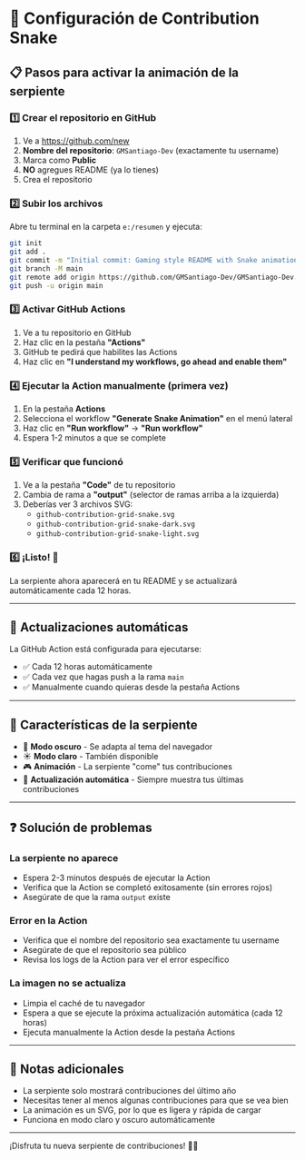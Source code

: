 # 🐍 Configuración de Contribution Snake

## 📋 Pasos para activar la animación de la serpiente

### 1️⃣ Crear el repositorio en GitHub

1. Ve a https://github.com/new
2. **Nombre del repositorio**: `GMSantiago-Dev` (exactamente tu username)
3. Marca como **Public**
4. **NO** agregues README (ya lo tienes)
5. Crea el repositorio

### 2️⃣ Subir los archivos

Abre tu terminal en la carpeta `e:/resumen` y ejecuta:

```bash
git init
git add .
git commit -m "Initial commit: Gaming style README with Snake animation"
git branch -M main
git remote add origin https://github.com/GMSantiago-Dev/GMSantiago-Dev.git
git push -u origin main
```

### 3️⃣ Activar GitHub Actions

1. Ve a tu repositorio en GitHub
2. Haz clic en la pestaña **"Actions"**
3. GitHub te pedirá que habilites las Actions
4. Haz clic en **"I understand my workflows, go ahead and enable them"**

### 4️⃣ Ejecutar la Action manualmente (primera vez)

1. En la pestaña **Actions**
2. Selecciona el workflow **"Generate Snake Animation"** en el menú lateral
3. Haz clic en **"Run workflow"** → **"Run workflow"**
4. Espera 1-2 minutos a que se complete

### 5️⃣ Verificar que funcionó

1. Ve a la pestaña **"Code"** de tu repositorio
2. Cambia de rama a **"output"** (selector de ramas arriba a la izquierda)
3. Deberías ver 3 archivos SVG:
   - `github-contribution-grid-snake.svg`
   - `github-contribution-grid-snake-dark.svg`
   - `github-contribution-grid-snake-light.svg`

### 6️⃣ ¡Listo! 🎉

La serpiente ahora aparecerá en tu README y se actualizará automáticamente cada 12 horas.

---

## 🔄 Actualizaciones automáticas

La GitHub Action está configurada para ejecutarse:
- ✅ Cada 12 horas automáticamente
- ✅ Cada vez que hagas push a la rama `main`
- ✅ Manualmente cuando quieras desde la pestaña Actions

---

## 🎨 Características de la serpiente

- 🌙 **Modo oscuro** - Se adapta al tema del navegador
- ☀️ **Modo claro** - También disponible
- 🎮 **Animación** - La serpiente "come" tus contribuciones
- 🔄 **Actualización automática** - Siempre muestra tus últimas contribuciones

---

## ❓ Solución de problemas

### La serpiente no aparece
- Espera 2-3 minutos después de ejecutar la Action
- Verifica que la Action se completó exitosamente (sin errores rojos)
- Asegúrate de que la rama `output` existe

### Error en la Action
- Verifica que el nombre del repositorio sea exactamente tu username
- Asegúrate de que el repositorio sea público
- Revisa los logs de la Action para ver el error específico

### La imagen no se actualiza
- Limpia el caché de tu navegador
- Espera a que se ejecute la próxima actualización automática (cada 12 horas)
- Ejecuta manualmente la Action desde la pestaña Actions

---

## 📝 Notas adicionales

- La serpiente solo mostrará contribuciones del último año
- Necesitas tener al menos algunas contribuciones para que se vea bien
- La animación es un SVG, por lo que es ligera y rápida de cargar
- Funciona en modo claro y oscuro automáticamente

---

¡Disfruta tu nueva serpiente de contribuciones! 🐍✨
